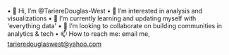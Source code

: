 • 👋 Hi, I’m @TariereDouglas-West
• 👀 I’m interested in analysis and visualizations
• 🌱 I’m currently learning and updating myself with 'everything data'
• 💞️ I’m looking to collaborate on building communities in analytics & tech
• 📫 How to reach me: email me, tarieredouglaswest@yahoo.com

<!---
TariereDouglas-West/TariereDouglas-West is a ✨ special ✨ repository because its `README.md` (this file) appears on your GitHub profile.
You can click the Preview link to take a look at your changes.
--->
